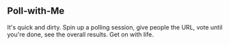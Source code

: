 ## Poll-with-Me
It's quick and dirty. Spin up a polling session, give people the URL, vote until you're done, see the overall results. Get on with life.